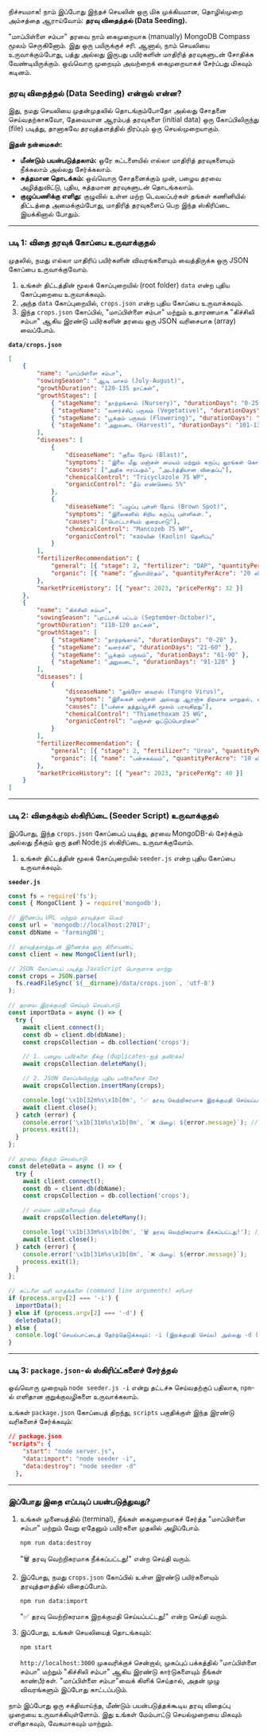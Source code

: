 நிச்சயமாக! நாம் இப்போது இந்தச் செயலின் ஒரு மிக முக்கியமான, தொழில்முறை அம்சத்தை ஆராய்வோம்: **தரவு விதைத்தல் (Data Seeding).**

"மாப்பிள்ளை சம்பா" தரவை நாம் கைமுறையாக (manually) MongoDB Compass மூலம் செருகினோம். இது ஒரு பயிருக்குச் சரி. ஆனால், நாம் செயலியை உருவாக்கும்போது, பத்து அல்லது இருபது பயிர்களின் மாதிரித் தரவுகளுடன் சோதிக்க வேண்டியிருக்கும். ஒவ்வொரு முறையும் அவற்றைக் கைமுறையாகச் சேர்ப்பது மிகவும் கடினம்.

### தரவு விதைத்தல் (Data Seeding) என்றால் என்ன?

இது, நமது செயலியை முதன்முதலில் தொடங்கும்போதோ அல்லது சோதனை செய்வதற்காகவோ, தேவையான ஆரம்பத் தரவுகளை (initial data) ஒரு கோப்பிலிருந்து (file) படித்து, தானாகவே தரவுத்தளத்தில் நிரப்பும் ஒரு செயல்முறையாகும்.

**இதன் நன்மைகள்:**
*   **மீண்டும் பயன்படுத்தலாம்:** ஒரே கட்டளையில் எல்லா மாதிரித் தரவுகளையும் நீக்கலாம் அல்லது சேர்க்கலாம்.
*   **சுத்தமான தொடக்கம்:** ஒவ்வொரு சோதனைக்கும் முன், பழைய தரவை அழித்துவிட்டு, புதிய, சுத்தமான தரவுகளுடன் தொடங்கலாம்.
*   **குழுப்பணிக்கு எளிது:** குழுவில் உள்ள மற்ற டெவலப்பர்கள் தங்கள் கணினியில் திட்டத்தை அமைக்கும்போது, மாதிரித் தரவுகளைப் பெற இந்த ஸ்கிரிப்டை இயக்கினால் போதும்.

---

### படி 1: விதை தரவுக் கோப்பை உருவாக்குதல்

முதலில், நமது எல்லா மாதிரிப் பயிர்களின் விவரங்களையும் வைத்திருக்க ஒரு JSON கோப்பை உருவாக்குவோம்.

1.  உங்கள் திட்டத்தின் மூலக் கோப்புறையில் (root folder) `data` என்ற புதிய கோப்புறையை உருவாக்கவும்.
2.  அந்த `data` கோப்புறையில், `crops.json` என்ற புதிய கோப்பை உருவாக்கவும்.
3.  இந்த `crops.json` கோப்பில், "மாப்பிள்ளை சம்பா" மற்றும் உதாரணமாக "கிச்சிலி சம்பா" ஆகிய இரண்டு பயிர்களின் தரவை ஒரு JSON வரிசையாக (array) வைப்போம்.

**`data/crops.json`**
```json
[
    {
        "name": "மாப்பிள்ளை சம்பா",
        "sowingSeason": "ஆடி மாசம் (July-August)",
        "growthDuration": "120-135 நாட்கள்",
        "growthStages": [
            { "stageName": "நாற்றங்கால் (Nursery)", "durationDays": "0-25" },
            { "stageName": "வளர்ச்சிப் பருவம் (Vegetative)", "durationDays": "26-70" },
            { "stageName": "பூக்கும் பருவம் (Flowering)", "durationDays": "71-100" },
            { "stageName": "அறுவடை (Harvest)", "durationDays": "101-135" }
        ],
        "diseases": [
            {
                "diseaseName": "குலை நோய் (Blast)",
                "symptoms": "இலை மீது மஞ்சள் மையம் மற்றும் கருப்பு ஓரங்கள் கொண்ட புள்ளிகள்.",
                "causes": ["அதிக ஈரப்பதம்", "அடர்த்தியான விதைப்பு"],
                "chemicalControl": "Tricyclazole 75 WP",
                "organicControl": "நீம் எண்ணெய் 5%"
            },
            {
                "diseaseName": "பழுப்பு புள்ளி நோய் (Brown Spot)",
                "symptoms": "இலைகளில் சிறிய கருப்பு புள்ளிகள்.",
                "causes": ["பொட்டாசியம் குறைபாடு"],
                "chemicalControl": "Mancozeb 75 WP",
                "organicControl": "каоலின் (Kaolin) தெளிப்பு"
            }
        ],
        "fertilizerRecommendation": {
            "general": [{ "stage": 2, "fertilizer": "DAP", "quantityPerAcre": "25kg" }],
            "organic": [{ "name": "ஜீவாமிர்தம்", "quantityPerAcre": "20 லிட்டர்" }]
        },
        "marketPriceHistory": [{ "year": 2023, "pricePerKg": 32 }]
    },
    {
        "name": "கிச்சிலி சம்பா",
        "sowingSeason": "புரட்டாசி பட்டம் (September-October)",
        "growthDuration": "110-120 நாட்கள்",
        "growthStages": [
            { "stageName": "நாற்றங்கால்", "durationDays": "0-20" },
            { "stageName": "வளர்ச்சி", "durationDays": "21-60" },
            { "stageName": "பூக்கும் பருவம்", "durationDays": "61-90" },
            { "stageName": "அறுவடை", "durationDays": "91-120" }
        ],
        "diseases": [
            {
                "diseaseName": "துங்ரோ வைரஸ் (Tungro Virus)",
                "symptoms": "இலைகள் மஞ்சள் அல்லது ஆரஞ்சு நிறமாக மாறுதல், வளர்ச்சி குன்றுதல்.",
                "causes": ["பச்சை தத்துப்பூச்சி மூலம் பரவுகிறது"],
                "chemicalControl": "Thiamethoxam 25 WG",
                "organicControl": "மஞ்சள் ஒட்டுப்பொறிகள்"
            }
        ],
        "fertilizerRecommendation": {
            "general": [{ "stage": 2, "fertilizer": "Urea", "quantityPerAcre": "20kg" }],
            "organic": [{ "name": "பன்சகவ்யம்", "quantityPerAcre": "10 லிட்டர்" }]
        },
        "marketPriceHistory": [{ "year": 2023, "pricePerKg": 40 }]
    }
]
```

---

### படி 2: விதைக்கும் ஸ்கிரிப்டை (Seeder Script) உருவாக்குதல்

இப்போது, இந்த `crops.json` கோப்பைப் படித்து, தரவை MongoDB-ல் சேர்க்கும் அல்லது நீக்கும் ஒரு தனி Node.js ஸ்கிரிப்டை உருவாக்குவோம்.

1.  உங்கள் திட்டத்தின் மூலக் கோப்புறையில் `seeder.js` என்ற புதிய கோப்பை உருவாக்கவும்.

**`seeder.js`**
```javascript
const fs = require('fs');
const { MongoClient } = require('mongodb');

// இணைப்பு URL மற்றும் தரவுத்தள பெயர்
const url = 'mongodb://localhost:27017';
const dbName = 'farmingDB';

// தரவுத்தளத்துடன் இணைக்க ஒரு கிளையண்ட்
const client = new MongoClient(url);

// JSON கோப்பைப் படித்து JavaScript பொருளாக மாற்று
const crops = JSON.parse(
  fs.readFileSync(`${__dirname}/data/crops.json`, 'utf-8')
);

// தரவை இறக்குமதி செய்யும் செயல்பாடு
const importData = async () => {
  try {
    await client.connect();
    const db = client.db(dbName);
    const cropsCollection = db.collection('crops');

    // 1. பழைய பயிர்களை நீக்கு (duplicates-ஐத் தவிர்க்க)
    await cropsCollection.deleteMany();

    // 2. JSON கோப்பிலிருந்து புதிய பயிர்களைச் சேர்
    await cropsCollection.insertMany(crops);

    console.log('\x1b[32m%s\x1b[0m', '✅ தரவு வெற்றிகரமாக இறக்குமதி செய்யப்பட்டது!'); // பச்சை நிறத்தில் செய்தி
    await client.close();
  } catch (error) {
    console.error('\x1b[31m%s\x1b[0m', `❌ பிழை: ${error.message}`); // சிவப்பு நிறத்தில் செய்தி
    process.exit(1);
  }
};

// தரவை நீக்கும் செயல்பாடு
const deleteData = async () => {
  try {
    await client.connect();
    const db = client.db(dbName);
    const cropsCollection = db.collection('crops');

    // எல்லா பயிர்களையும் நீக்கு
    await cropsCollection.deleteMany();

    console.log('\x1b[33m%s\x1b[0m', '🗑️ தரவு வெற்றிகரமாக நீக்கப்பட்டது!'); // மஞ்சள் நிறத்தில் செய்தி
    await client.close();
  } catch (error) {
    console.error('\x1b[31m%s\x1b[0m', `❌ பிழை: ${error.message}`);
    process.exit(1);
  }
};

// கட்டளை வரி வாதங்களை (command line arguments) சரிபார்
if (process.argv[2] === '-i') {
  importData();
} else if (process.argv[2] === '-d') {
  deleteData();
} else {
  console.log('செயல்பாட்டைத் தேர்ந்தெடுக்கவும்: -i (இறக்குமதி செய்ய) அல்லது -d (நீக்க)');
}
```

---

### படி 3: `package.json`-ல் ஸ்கிரிப்ட்களைச் சேர்த்தல்

ஒவ்வொரு முறையும் `node seeder.js -i` என்று தட்டச்சு செய்வதற்குப் பதிலாக, `npm`-ல் எளிதான குறுக்குவழிகளை உருவாக்கலாம்.

உங்கள் `package.json` கோப்பைத் திறந்து, `scripts` பகுதிக்குள் இந்த இரண்டு வரிகளைச் சேர்க்கவும்:

```json
// package.json
"scripts": {
    "start": "node server.js",
    "data:import": "node seeder -i",
    "data:destroy": "node seeder -d"
  },
```

---

### இப்போது இதை எப்படிப் பயன்படுத்துவது?

1.  உங்கள் முனையத்தில் (terminal), நீங்கள் கைமுறையாகச் சேர்த்த "மாப்பிள்ளை சம்பா" மற்றும் வேறு ஏதேனும் பயிர்களை முதலில் அழிப்போம்.
    ```bash
    npm run data:destroy
    ```
    "🗑️ தரவு வெற்றிகரமாக நீக்கப்பட்டது!" என்ற செய்தி வரும்.

2.  இப்போது, நமது `crops.json` கோப்பில் உள்ள இரண்டு பயிர்களையும் தரவுத்தளத்தில் விதைப்போம்.
    ```bash
    npm run data:import
    ```
    "✅ தரவு வெற்றிகரமாக இறக்குமதி செய்யப்பட்டது!" என்ற செய்தி வரும்.

3.  இப்போது, உங்கள் செயலியைத் தொடங்கவும்:
    ```bash
    npm start
    ```
    `http://localhost:3000` முகவரிக்குச் சென்றால், முகப்புப் பக்கத்தில் "மாப்பிள்ளை சம்பா" மற்றும் "கிச்சிலி சம்பா" ஆகிய இரண்டு கார்டுகளையும் நீங்கள் காண்பீர்கள். "மாப்பிள்ளை சம்பா"வைக் கிளிக் செய்தால், அதன் முழு விவரங்களும் இப்போது காட்டப்படும்.

நாம் இப்போது ஒரு சக்திவாய்ந்த, மீண்டும் பயன்படுத்தக்கூடிய தரவு விதைப்பு முறையை உருவாக்கியுள்ளோம். இது உங்கள் மேம்பாட்டு செயல்முறையை மிகவும் எளிதாகவும், வேகமாகவும் மாற்றும்.

